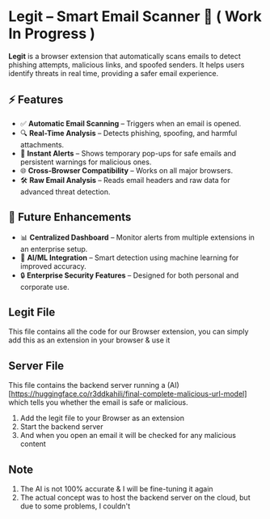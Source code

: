 # Legit – Smart Email Scanner 🚀  ( Work In Progress )

**Legit** is a browser extension that automatically scans emails to detect phishing attempts, malicious links, and spoofed senders. It helps users identify threats in real time, providing a safer email experience.  

## ⚡ Features  
- ✅ **Automatic Email Scanning** – Triggers when an email is opened.  
- 🔍 **Real-Time Analysis** – Detects phishing, spoofing, and harmful attachments.  
- 🔔 **Instant Alerts** – Shows temporary pop-ups for safe emails and persistent warnings for malicious ones.  
- 🌐 **Cross-Browser Compatibility** – Works on all major browsers.  
- 🛠 **Raw Email Analysis** – Reads email headers and raw data for advanced threat detection.  

## 📌 Future Enhancements  
- 📊 **Centralized Dashboard** – Monitor alerts from multiple extensions in an enterprise setup.  
- 🤖 **AI/ML Integration** – Smart detection using machine learning for improved accuracy.  
- 🔒 **Enterprise Security Features** – Designed for both personal and corporate use.

## Legit File
This file contains all the code for our Browser extension, you can simply add this as an extension in your browser & use it

## Server File
This file contains the backend server running a (AI) [https://huggingface.co/r3ddkahili/final-complete-malicious-url-model] which tells you whether the email is safe or malicious.

1. Add the legit file to your Browser as an extension
2. Start the backend server
3. And when you open an email it will be checked for any malicious content

## Note

1. The AI is not 100% accurate & I will be fine-tuning it again
2. The actual concept was to host the backend server on the cloud, but due to some problems, I couldn't

